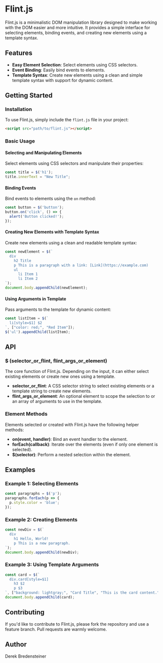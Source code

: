 # Flint.js

Flint.js is a minimalistic DOM manipulation library designed to make working with the DOM easier and more intuitive. It provides a simple interface for selecting elements, binding events, and creating new elements using a template syntax.

## Features

- **Easy Element Selection**: Select elements using CSS selectors.
- **Event Binding**: Easily bind events to elements.
- **Template Syntax**: Create new elements using a clean and simple template syntax with support for dynamic content.

## Getting Started

### Installation

To use Flint.js, simply include the `flint.js` file in your project:

```html
<script src="path/to/flint.js"></script>
```

### Basic Usage

#### Selecting and Manipulating Elements

Select elements using CSS selectors and manipulate their properties:

```javascript
const title = $('h1');
title.innerText = "New Title";
```

#### Binding Events

Bind events to elements using the `on` method:

```javascript
const button = $('button');
button.on('click', () => {
  alert('Button clicked!');
});
```

#### Creating New Elements with Template Syntax

Create new elements using a clean and readable template syntax:

```javascript
const newElement = $(`
  div
    h2 Title
    p This is a paragraph with a link: [Link](https://example.com)
    ul
      li Item 1
      li Item 2
`);
document.body.appendChild(newElement);
```

#### Using Arguments in Template

Pass arguments to the template for dynamic content:

```javascript
const listItem = $(`
  li[style=$1] $2
`, ["color: red;", "Red Item"]);
$('ul').appendChild(listItem);
```

## API

### $ (selector_or_flint, flint_args_or_element)

The core function of Flint.js. Depending on the input, it can either select existing elements or create new ones using a template.

- **selector_or_flint**: A CSS selector string to select existing elements or a template string to create new elements.
- **flint_args_or_element**: An optional element to scope the selection to or an array of arguments to use in the template.

### Element Methods

Elements selected or created with Flint.js have the following helper methods:

- **on(event, handler)**: Bind an event handler to the element.
- **forEach(callback)**: Iterate over the elements (even if only one element is selected).
- **$(selector)**: Perform a nested selection within the element.

## Examples

### Example 1: Selecting Elements

```javascript
const paragraphs = $('p');
paragraphs.forEach(p => {
  p.style.color = 'blue';
});
```

### Example 2: Creating Elements

```javascript
const newDiv = $(`
  div
    h1 Hello, World!
    p This is a new paragraph.
`);
document.body.appendChild(newDiv);
```

### Example 3: Using Template Arguments

```javascript
const card = $(`
  div.card[style=$1]
    h3 $2
    p $3
`, ["background: lightgray;", "Card Title", "This is the card content."]);
document.body.appendChild(card);
```

## Contributing

If you'd like to contribute to Flint.js, please fork the repository and use a feature branch. Pull requests are warmly welcome.

## Author

Derek Bredensteiner
